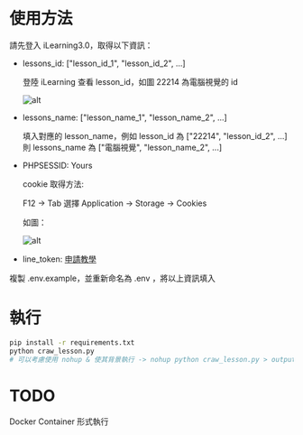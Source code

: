 # 使用方法
請先登入 iLearning3.0，取得以下資訊：

- lessons_id: ["lesson_id_1", "lesson_id_2", ...]
    
    登陸 iLearning 查看 lesson_id，如圖 22214 為電腦視覺的 id
    
    ![alt](https://i.imgur.com/N351HyV.png)

- lessons_name: ["lesson_name_1", "lesson_name_2", ...] 
    
    填入對應的 lesson_name，例如 lesson_id 為 ["22214", "lesson_id_2", ...] 則 lessons_name 為 ["電腦視覺", "lesson_name_2", ...]

- PHPSESSID: Yours

    cookie 取得方法:

    F12 -> Tab 選擇 Application -> Storage -> Cookies

    如圖：

    ![alt](https://i.imgur.com/u2e35AO.png)

- line_token: [申請教學](https://tools.wingzero.tw/article/sn/1224)

複製 .env.example，並重新命名為 .env ，將以上資訊填入

# 執行
```bash
pip install -r requirements.txt 
python craw_lesson.py
# 可以考慮使用 nohup & 使其背景執行 -> nohup python craw_lesson.py > output.log &
```

# TODO
Docker Container 形式執行
